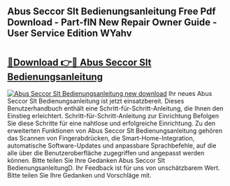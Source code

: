 ## Abus Seccor Slt Bedienungsanleitung Free Pdf Download - Part-flN New Repair Owner Guide - User Service Edition WYahv

# <h2><a href="http://df0q9r.blite.top/?on=Abus+Seccor+Slt+Bedienungsanleitung">🔗Download 👉🔴 Abus Seccor Slt Bedienungsanleitung</a></h2>

[![Abus Seccor Slt Bedienungsanleitung new download](https://i.imgur.com/lujVjoI.png)](http://df0q9r.blite.top/?on=Abus+Seccor+Slt+Bedienungsanleitung)
Ihr neues Abus Seccor Slt Bedienungsanleitung ist jetzt einsatzbereit. Dieses Benutzerhandbuch enthält eine Schritt-für-Schritt-Anleitung, die Ihnen den Einstieg erleichtert. Schritt-für-Schritt-Anleitung zur Einrichtung Befolgen Sie diese Schritte für eine nahtlose und erfolgreiche Einrichtung. Zu den erweiterten Funktionen von Abus Seccor Slt Bedienungsanleitung gehören das Scannen von Fingerabdrücken, die Smart-Home-Integration, automatische Software-Updates und anpassbare Sprachbefehle, auf die alle über die Benutzeroberfläche zugegriffen und angepasst werden können. Bitte teilen Sie Ihre Gedanken Abus Seccor Slt BedienungsanleitungD. Ihr Feedback ist für uns von unschätzbarem Wert. Bitte teilen Sie Ihre Gedanken und Vorschläge mit.
